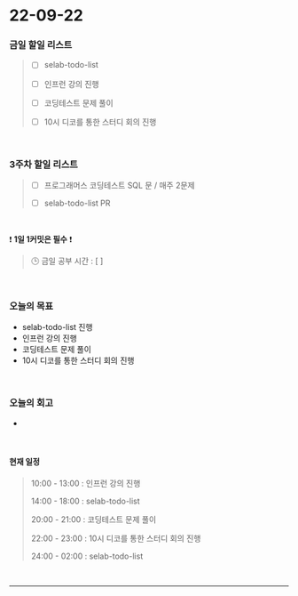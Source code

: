 # 22-09-22

### 금일 할일 리스트
> - [ ]  selab-todo-list
>
> - [ ]  인프런 강의 진행
>
> - [ ]  코딩테스트 문제 풀이
>
> - [ ]  10시 디코를 통한 스터디 회의 진행

<br/>

### 3주차 할일 리스트  

> - [ ]  프로그래머스 코딩테스트 SQL 문 / 매주 2문제  
>
> - [ ]  selab-todo-list PR

<br/>

❗ **1일 1커밋은 필수** ❗
> 🕒 금일 공부 시간 :  [  ]    
  
<br/>

### 오늘의 목표
- selab-todo-list 진행
- 인프런 강의 진행
- 코딩테스트 문제 풀이
- 10시 디코를 통한 스터디 회의 진행

<br>

### 오늘의 회고
- 

<br>

#### 현재 일정  
> 10:00 - 13:00 : 인프런 강의 진행
>
> 14:00 - 18:00 : selab-todo-list
>
> 20:00 - 21:00 : 코딩테스트 문제 풀이
>
> 22:00 - 23:00 : 10시 디코를 통한 스터디 회의 진행
>
> 24:00 - 02:00 : selab-todo-list

<br/>

------------  